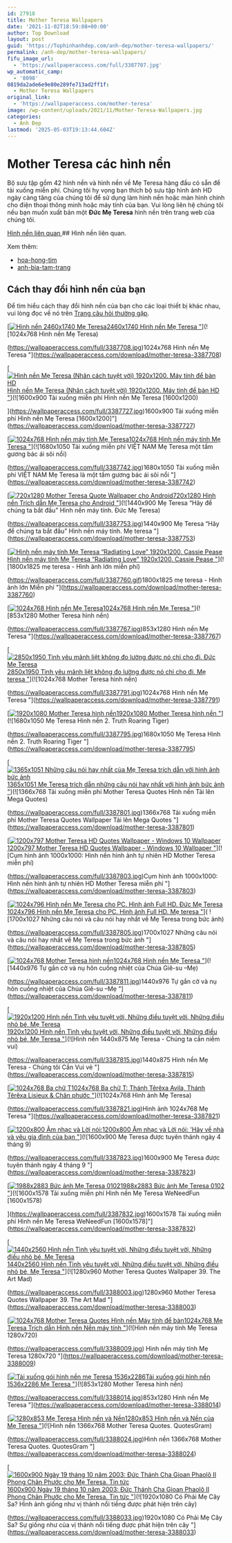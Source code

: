 ```yaml
---
id: 27918
title: Mother Teresa Wallpapers
date: '2021-11-02T18:59:08+00:00'
author: Top Download
layout: post
guid: 'https://Tophinhanhdep.com/anh-dep/mother-teresa-wallpapers/'
permalink: /anh-dep/mother-teresa-wallpapers/
fifu_image_url:
  - 'https://wallpaperaccess.com/full/3387707.jpg'
wp_automatic_camp:
  - '8098'
0819da2ade6e9e80e289fe713ad2ff1f:
  - Mother Teresa Wallpapers
original_link:
  - 'https://wallpaperaccess.com/mother-teresa'
image: /wp-content/uploads/2021/11/Mother-Teresa-Wallpapers.jpg
categories:
  - Ảnh Đẹp
lastmod: '2025-05-03T19:13:44.604Z'
---
```

# Mother Teresa các hình nền

Bộ sưu tập gồm 42 hình nền và hình nền về Mẹ Teresa hàng đầu có sẵn để tải xuống miễn phí. Chúng tôi hy vọng bạn thích bộ sưu tập hình ảnh HD ngày càng tăng của chúng tôi để sử dụng làm hình nền hoặc màn hình chính cho điện thoại thông minh hoặc máy tính của bạn. Vui lòng liên hệ chúng tôi nếu bạn muốn xuất bản một **Đức Mẹ Teresa** hình nền trên trang web của chúng tôi.

[Hình nền liên quan ](#related) ## Hình nền liên quan.

   
 Xem thêm:

   
- [hoa-hong-tim](https://tophinhanhdep.com/hoa-hong/hoa-hong-tim/)
- [anh-bia-tam-trang](https://tophinhanhdep.com/anh-bia/anh-bia-tam-trang/)

## Cách thay đổi hình nền của bạn

Để tìm hiểu cách thay đổi hình nền của bạn cho các loại thiết bị khác nhau, vui lòng đọc về nó trên [Trang câu hỏi thường gặp](https://tophinhanhdep.com/faq/).

  
[[![Hình nền 2460x1740 Mẹ Teresa](https://wallpaperaccess.com/full/3387707.jpg)2460x1740 Hình nền Mẹ Teresa "](https://wallpaperaccess.com/download/mother-teresa-3387707)](![1024x768 Hình nền Mẹ Teresa)

(https://wallpaperaccess.com/full/3387708.jpg)1024x768 Hình nền Mẹ Teresa "](https://wallpaperaccess.com/download/mother-teresa-3387708)

[[![Hình nền Mẹ Teresa (Nhân cách tuyệt vời) 1920x1200.  Máy tính để bàn HD](https://wallpaperaccess.com/full/3387726.jpg)Hình nền Mẹ Teresa (Nhân cách tuyệt vời) 1920x1200. Máy tính để bàn HD "](https://wallpaperaccess.com/download/mother-teresa-3387726)](![1600x900 Tải xuống miễn phí Hình nền Mẹ Teresa [1600x1200)

](https://wallpaperaccess.com/full/3387727.jpg)1600x900 Tải xuống miễn phí Hình nền Mẹ Teresa \[1600x1200\]"](https://wallpaperaccess.com/download/mother-teresa-3387727)

[[![1024x768 Hình nền máy tính Mẹ Teresa](https://wallpaperaccess.com/full/3387741.jpg)1024x768 Hình nền máy tính Mẹ Teresa "](https://wallpaperaccess.com/download/mother-teresa-3387741)](![1680x1050 Tải xuống miễn phí VIỆT NAM Mẹ Teresa một tấm gương bác ái sôi nổi)

(https://wallpaperaccess.com/full/3387742.jpg)1680x1050 Tải xuống miễn phí VIỆT NAM Mẹ Teresa là một tấm gương bác ái sôi nổi "](https://wallpaperaccess.com/download/mother-teresa-3387742)

[[![720x1280 Mother Teresa Quote Wallpaper cho Android](https://wallpaperaccess.com/full/3387748.jpg)720x1280 Hình nền Trích dẫn Mẹ Teresa cho Android "](https://wallpaperaccess.com/download/mother-teresa-3387748)](![1440x900 Mẹ Teresa “Hãy để chúng ta bắt đầu” Hình nền máy tính.  Đức Mẹ Teresa)

(https://wallpaperaccess.com/full/3387753.jpg)1440x900 Mẹ Teresa “Hãy để chúng ta bắt đầu” Hình nền máy tính. Mẹ teresa "](https://wallpaperaccess.com/download/mother-teresa-3387753)

[[![Hình nền máy tính Mẹ Teresa “Radiating Love” 1920x1200.  Cassie Pease](https://wallpaperaccess.com/full/3387756.jpg)Hình nền máy tính Mẹ Teresa “Radiating Love” 1920x1200. Cassie Pease "](https://wallpaperaccess.com/download/mother-teresa-3387756)](![1800x1825 mẹ teresa - Hình ảnh lớn miễn phí)

(https://wallpaperaccess.com/full/3387760.gif)1800x1825 mẹ teresa - Hình ảnh lớn Miễn phí "](https://wallpaperaccess.com/download/mother-teresa-3387760)

[[![1024x768 Hình nền Mẹ Teresa](https://wallpaperaccess.com/full/3387766.jpg)1024x768 Hình nền Mẹ Teresa "](https://wallpaperaccess.com/download/mother-teresa-3387766)](![853x1280 Mother Teresa hình nền)

(https://wallpaperaccess.com/full/3387767.jpg)853x1280 Hình nền Mẹ Teresa "](https://wallpaperaccess.com/download/mother-teresa-3387767)

[[![2850x1950 Tình yêu mãnh liệt không đo lường được nó chỉ cho đi.  Đức Mẹ Teresa](https://wallpaperaccess.com/full/3387783.jpg)2850x1950 Tình yêu mãnh liệt không đo lường được nó chỉ cho đi. Mẹ teresa "](https://wallpaperaccess.com/download/mother-teresa-3387783)](![1024x768 Mother Teresa hình nền)

(https://wallpaperaccess.com/full/3387791.jpg)1024x768 Hình nền Mẹ Teresa "](https://wallpaperaccess.com/download/mother-teresa-3387791)

[[![1920x1080 Mother Teresa hình nền](https://wallpaperaccess.com/full/3387792.jpg)1920x1080 Mother Teresa hình nền "](https://wallpaperaccess.com/download/mother-teresa-3387792)](![1680x1050 Mẹ Teresa Hình nền 2. Truth Roaring Tiger)

(https://wallpaperaccess.com/full/3387795.jpg)1680x1050 Mẹ Teresa Hình nền 2. Truth Roaring Tiger "](https://wallpaperaccess.com/download/mother-teresa-3387795)

[[![1365x1051 Những câu nói hay nhất của Mẹ Teresa trích dẫn với hình ảnh bức ảnh](https://wallpaperaccess.com/full/3387797.jpg)1365x1051 Mẹ Teresa trích dẫn những câu nói hay nhất với hình ảnh bức ảnh "](https://wallpaperaccess.com/download/mother-teresa-3387797)](![1366x768 Tải xuống miễn phí Mother Teresa Quotes Hình nền Tải lên Mega Quotes)

(https://wallpaperaccess.com/full/3387801.jpg)1366x768 Tải xuống miễn phí Mother Teresa Quotes Wallpaper Tải lên Mega Quotes "](https://wallpaperaccess.com/download/mother-teresa-3387801)

[[![1200x797 Mother Teresa HD Quotes Wallpaper - Windows 10 Wallpaper](https://wallpaperaccess.com/full/3387802.jpg)1200x797 Mother Teresa HD Quotes Wallpaper - Windows 10 Wallpaper "](https://wallpaperaccess.com/download/mother-teresa-3387802)](![Cụm hình ảnh 1000x1000: Hình nền hình ảnh tự nhiên HD Mother Teresa miễn phí)

(https://wallpaperaccess.com/full/3387803.jpg)Cụm hình ảnh 1000x1000: Hình nền hình ảnh tự nhiên HD Mother Teresa miễn phí "](https://wallpaperaccess.com/download/mother-teresa-3387803)

[[![1024x796 Hình nền Mẹ Teresa cho PC.  Hình ảnh Full HD.  Đức Mẹ Teresa](https://wallpaperaccess.com/full/3387804.jpg)1024x796 Hình nền Mẹ Teresa cho PC. Hình ảnh Full HD. Mẹ teresa "](https://wallpaperaccess.com/download/mother-teresa-3387804)]( ![1700x1027 Những câu nói và câu nói hay nhất về Mẹ Teresa trong bức ảnh)

(https://wallpaperaccess.com/full/3387805.jpg)1700x1027 Những câu nói và câu nói hay nhất về Mẹ Teresa trong bức ảnh "](https://wallpaperaccess.com/download/mother-teresa-3387805)

[[![1024x768 Mother Teresa hình nền](https://wallpaperaccess.com/full/3387806.jpg)1024x768 Hình nền Mẹ Teresa "](https://wallpaperaccess.com/download/mother-teresa-3387806)](![1440x976 Tự gắn cờ và nụ hôn cuồng nhiệt của Chúa Giê-su –Mẹ)

(https://wallpaperaccess.com/full/3387811.jpg)1440x976 Tự gắn cờ và nụ hôn cuồng nhiệt của Chúa Giê-su –Mẹ "](https://wallpaperaccess.com/download/mother-teresa-3387811)

[[![1920x1200 Hình nền Tình yêu tuyệt vời, Những điều tuyệt vời, Những điều nhỏ bé, Mẹ Teresa](https://wallpaperaccess.com/full/3387813.jpg)1920x1200 Hình nền Tình yêu tuyệt vời, Những điều tuyệt vời, Những điều nhỏ bé, Mẹ Teresa "](https://wallpaperaccess.com/download/mother-teresa-3387813)](![Hình nền 1440x875 Mẹ Teresa - Chúng ta cần niềm vui)

(https://wallpaperaccess.com/full/3387815.jpg)1440x875 Hình nền Mẹ Teresa - Chúng tôi Cần Vui vẻ "](https://wallpaperaccess.com/download/mother-teresa-3387815)

[[![1024x768 Ba chữ T](https://wallpaperaccess.com/full/3387819.jpg)1024x768 Ba chữ T: Thánh Têrêxa Avila, Thánh Têrêxa Lisieux &amp; Chân phước "](https://wallpaperaccess.com/download/mother-teresa-3387819)](![1024x768 Hình ảnh Mẹ Teresa)

(https://wallpaperaccess.com/full/3387821.jpg)Hình ảnh 1024x768 Mẹ Teresa "](https://wallpaperaccess.com/download/mother-teresa-3387821)

[[![1200x800 Âm nhạc và Lời nói: ](https://wallpaperaccess.com/full/3387822.jpg)1200x800 Âm nhạc và Lời nói: 'Hãy về nhà và yêu gia đình của bạn "](https://wallpaperaccess.com/download/mother-teresa-3387822)](![1600x900 Mẹ Teresa được tuyên thánh ngày 4 tháng 9)

(https://wallpaperaccess.com/full/3387823.jpg)1600x900 Mẹ Teresa được tuyên thánh ngày 4 tháng 9 "](https://wallpaperaccess.com/download/mother-teresa-3387823)

[[![1988x2883 Bức ảnh Mẹ Teresa 0102](https://wallpaperaccess.com/full/3387824.jpg)1988x2883 Bức ảnh Mẹ Teresa 0102 "](https://wallpaperaccess.com/download/mother-teresa-3387824)](![1600x1578 Tải xuống miễn phí Hình nền Mẹ Teresa WeNeedFun [1600x1578)

](https://wallpaperaccess.com/full/3387832.jpg)1600x1578 Tải xuống miễn phí Hình nền Mẹ Teresa WeNeedFun \[1600x1578\]"](https://wallpaperaccess.com/download/mother-teresa-3387832)

[[![1440x2560 Hình nền Tình yêu tuyệt vời, Những điều tuyệt vời, Những điều nhỏ bé, Mẹ Teresa](https://wallpaperaccess.com/full/3387963.jpg)1440x2560 Hình nền Tình yêu tuyệt vời, Những điều tuyệt vời, Những điều nhỏ bé, Mẹ Teresa "](https://wallpaperaccess.com/download/mother-teresa-3387963)](![1280x960 Mother Teresa Quotes Wallpaper 39. The Art Mad)

(https://wallpaperaccess.com/full/3388003.jpg)1280x960 Mother Teresa Quotes Wallpaper 39. The Art Mad "](https://wallpaperaccess.com/download/mother-teresa-3388003)

[[![1024x768 Mother Teresa Quotes Hình nền Máy tính để bàn](https://wallpaperaccess.com/full/3388006.jpg)1024x768 Mẹ Teresa Trích dẫn Hình nền Nền máy tính "](https://wallpaperaccess.com/download/mother-teresa-3388006)](![Hình nền máy tính Mẹ Teresa 1280x720)

(https://wallpaperaccess.com/full/3388009.jpg) Hình nền máy tính Mẹ Teresa 1280x720 "](https://wallpaperaccess.com/download/mother-teresa-3388009)

[[![Tải xuống gói hình nền mẹ Teresa 1536x2286](https://wallpaperaccess.com/full/3388010.jpg)Tải xuống gói hình nền 1536x2286 Mẹ Teresa "](https://wallpaperaccess.com/download/mother-teresa-3388010)](![853x1280 Mother Teresa hình nền)

(https://wallpaperaccess.com/full/3388014.jpg)853x1280 Hình nền Mẹ Teresa "](https://wallpaperaccess.com/download/mother-teresa-3388014)

[[![1280x853 Mẹ Teresa Hình nền và Nền](https://wallpaperaccess.com/full/3388022.jpg)1280x853 Hình nền và Nền của Mẹ Teresa "](https://wallpaperaccess.com/download/mother-teresa-3388022)](![Hình nền 1366x768 Mother Teresa Quotes.  QuotesGram)

(https://wallpaperaccess.com/full/3388024.jpg)Hình nền 1366x768 Mother Teresa Quotes. QuotesGram "](https://wallpaperaccess.com/download/mother-teresa-3388024)

[[![1600x900 Ngày 19 tháng 10 năm 2003: Đức Thánh Cha Gioan Phaolô II Phong Chân Phước cho Mẹ Teresa.  Tin tức](https://wallpaperaccess.com/full/3388030.jpg)1600x900 Ngày 19 tháng 10 năm 2003: Đức Thánh Cha Gioan Phaolô II Phong Chân Phước cho Mẹ Teresa. Tin tức "](https://wallpaperaccess.com/download/mother-teresa-3388030)](![1920x1080 Có Phải Mẹ Cây Sa?  Hình ảnh giống như vị thánh nổi tiếng được phát hiện trên cây)

(https://wallpaperaccess.com/full/3388033.jpg)1920x1080 Có Phải Mẹ Cây Sa? Sự giống như của vị thánh nổi tiếng được phát hiện trên cây "](https://wallpaperaccess.com/download/mother-teresa-3388033)
